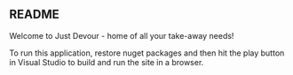 ## README
Welcome to Just Devour - home of all your take-away needs!

To run this application, restore nuget packages and then hit the play button in Visual Studio to build and run the site in a browser.